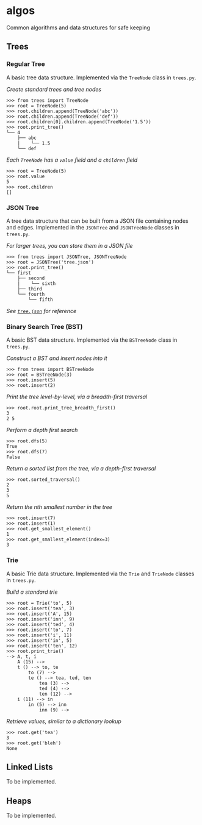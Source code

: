 # algos
Common algorithms and data structures for safe keeping

## Trees
### Regular Tree
A basic tree data structure. Implemented via the `TreeNode` class in `trees.py`.

*Create standard trees and tree nodes*
```
>>> from trees import TreeNode
>>> root = TreeNode(5)
>>> root.children.append(TreeNode('abc'))
>>> root.children.append(TreeNode('def'))
>>> root.children[0].children.append(TreeNode('1.5'))
>>> root.print_tree()
└── 4
    ├── abc
    |    └── 1.5
    └── def
```
*Each `TreeNode` has a `value` field and a `children` field*
```
>>> root = TreeNode(5)
>>> root.value
5
>>> root.children
[]
```

### JSON Tree
A tree data structure that can be built from a JSON file containing nodes and edges. Implemented in the `JSONTree` and `JSONTreeNode` classes in `trees.py`.

*For larger trees, you can store them in a JSON file*
```
>>> from trees import JSONTree, JSONTreeNode
>>> root = JSONTree('tree.json')
>>> root.print_tree()
└── first
    ├── second
    |    └── sixth
    ├── third
    └── fourth
        └── fifth
```
*See [`tree.json`](https://github.com/wcarhart/algos/blob/master/tree.json) for reference*

### Binary Search Tree (BST)
A basic BST data structure. Implemented via the `BSTreeNode` class in `trees.py`.

*Construct a BST and insert nodes into it*
```
>>> from trees import BSTreeNode
>>> root = BSTreeNode(3)
>>> root.insert(5)
>>> root.insert(2)
```

*Print the tree level-by-level, via a breadth-first traversal*
```
>>> root.root.print_tree_breadth_first()
3 
2 5 
```

*Perform a depth first search*
```
>>> root.dfs(5)
True
>>> root.dfs(7)
False
```

*Return a sorted list from the tree, via a depth-first traversal*
```
>>> root.sorted_traversal()
2
3
5
```

*Return the nth smallest number in the tree*
```
>>> root.insert(7)
>>> root.insert(1)
>>> root.get_smallest_element()
1
>>> root.get_smallest_element(index=3)
3
```

### Trie
A basic Trie data structure. Implemented via the `Trie` and `TrieNode` classes in `trees.py`.

*Build a standard trie*
```
>>> root = Trie('to', 5)
>>> root.insert('tea', 3)
>>> root.insert('A', 15)
>>> root.insert('inn', 9)
>>> root.insert('ted', 4)
>>> root.insert('to', 7)
>>> root.insert('i', 11)
>>> root.insert('in', 5)
>>> root.insert('ten', 12)
>>> root.print_trie()
--> A, t, i
    A (15) --> 
    t () --> to, te
        to (7) --> 
        te () --> tea, ted, ten
            tea (3) --> 
            ted (4) --> 
            ten (12) --> 
    i (11) --> in
        in (5) --> inn
            inn (9) --> 
```

*Retrieve values, similar to a dictionary lookup*
```
>>> root.get('tea')
3
>>> root.get('bleh')
None
```

## Linked Lists
To be implemented.

## Heaps
To be implemented.
